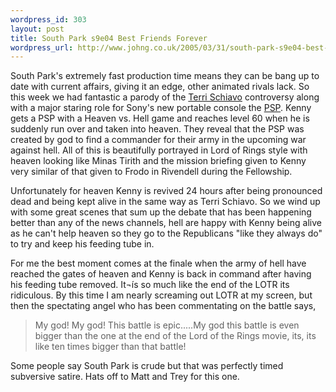 ```yaml
--- 
wordpress_id: 303
layout: post
title: South Park s9e04 Best Friends Forever
wordpress_url: http://www.johng.co.uk/2005/03/31/south-park-s9e04-best-friends-forever/
---
```

South Park's extremely fast production time means they can be bang up to date with current affairs, giving it an edge, other animated rivals lack. So this week we had fantastic a parody of the <a href="http://news.bbc.co.uk/1/hi/world/americas/4398131.stm">Terri Schiavo</a> controversy along with a major staring role for Sony's new portable console the <a href="http://news.bbc.co.uk/1/hi/technology/4378661.stm">PSP</a>. Kenny gets a PSP with a Heaven vs. Hell game and reaches level 60 when he is suddenly run over and taken into heaven. They reveal that the PSP was created by god to find a commander for their army in the upcoming war against hell. All of this is beautifully portrayed in Lord of Rings style with heaven looking like Minas Tirith and the mission briefing given to Kenny very similar of that given to Frodo in Rivendell during the Fellowship.

Unfortunately for heaven Kenny is revived 24 hours after being pronounced dead and being kept alive in the same way as Terri Schiavo. So we wind up with some great scenes that sum up the debate that has been happening better than any of the news channels, hell are happy with Kenny being alive as he can't help heaven so they go to the Republicans "like they always do" to try and keep his feeding tube in.

For me the best moment comes at the finale when the army of hell have reached the gates of heaven and Kenny is back in command after having his feeding tube removed. It¬ís so much like the end of the LOTR its ridiculous. By this time I am nearly screaming out LOTR at my screen, but then the spectating angel who has been commentating on the battle says,

<blockquote>My god! My god! This battle is epic.....My god this battle is even bigger than the one at the end of the Lord of the Rings movie, its, its like ten times bigger than that battle!</blockquote>

Some people say South Park is crude but that was perfectly timed subversive satire. Hats off to Matt and Trey for this one.
